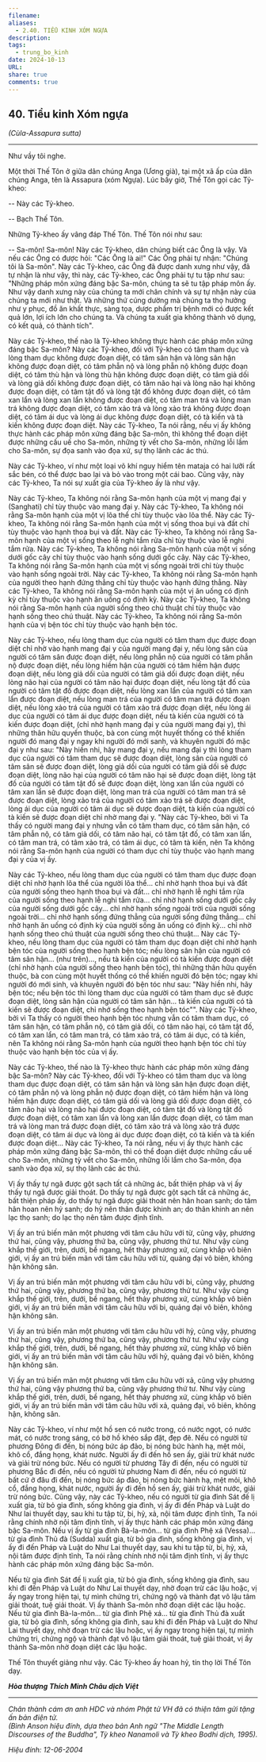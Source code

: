 ```yaml
---
filename: 
aliases:
  - 2.40. TIỂU KINH XÓM NGỰA
description: 
tags:
  - trung_bo_kinh
date: 2024-10-13
URL: 
share: true
comments: true
---
```

## 40. Tiểu kinh Xóm ngựa  
_(Cùla-Assapura sutta)_

---

Như vầy tôi nghe.

Một thời Thế Tôn ở giữa dân chúng Anga (Ương già), tại một xã ấp của dân chúng Anga, tên là Assapura (xóm Ngựa). Lúc bấy giờ, Thế Tôn gọi các Tỷ-kheo:

-- Này các Tỷ-kheo.

-- Bạch Thế Tôn.

Những Tỷ-kheo ấy vâng đáp Thế Tôn. Thế Tôn nói như sau:

-- Sa-môn! Sa-môn! Này các Tỷ-kheo, dân chúng biết các Ông là vậy. Và nếu các Ông có được hỏi: "Các Ông là ai!" Các Ông phải tự nhận: "Chúng tôi là Sa-môn". Này các Tỷ-kheo, các Ông đã được danh xưng như vậy, đã tự nhận là như vậy, thì này, các Tỷ-kheo, các Ông phải tự tu tập như sau: "Những pháp môn xứng đáng bậc Sa-môn, chúng ta sẽ tu tập pháp môn ấy. Như vậy danh xưng này của chúng ta mới chân chính và sự tự nhận này của chúng ta mới như thật. Và những thứ cúng dường mà chúng ta thọ hưởng như y phục, đồ ăn khất thực, sàng tọa, dược phẩm trị bệnh mới có được kết quả lớn, lợi ích lớn cho chúng ta. Và chúng ta xuất gia không thành vô dụng, có kết quả, có thành tích".

Này các Tỷ-kheo, thế nào là Tỷ-kheo không thực hành các pháp môn xứng đáng bậc Sa-môn? Này các Tỷ-kheo, đối với Tỷ-kheo có tâm tham dục và lòng tham dục không được đoạn diệt, có tâm sân hận và lòng sân hận không được đoạn diệt, có tâm phẫn nộ và lòng phẫn nộ không được đoạn diệt, có tâm thù hận và lòng thù hận không được đoạn diệt, có tâm giả dối và lòng giả dối không được đoạn diệt, có tâm não hại và lòng não hại không được đoạn diệt, có tâm tật đố và lòng tật đố không được đoạn diệt, có tâm xan lẩn và lòng xan lẩn không được đoạn diệt, có tâm man trá và lòng man trá không được đoạn diệt, có tâm xảo trá và lòng xảo trá không được đoạn diệt, có tâm ái dục và lòng ái dục không được đoạn diệt, có tà kiến và tà kiến không được đoạn diệt. Này các Tỷ-kheo, Ta nói rằng, nếu vị ấy không thực hành các pháp môn xứng đáng bậc Sa-môn, thì không thể đoạn diệt được những cấu uế cho Sa-môn, những tỳ vết cho Sa-môn, những lỗi lầm cho Sa-môn, sự đọa sanh vào đọa xứ, sự thọ lãnh các ác thú.

Này các Tỷ-kheo, ví như một loại võ khí nguy hiểm tên mataja có hai lưỡi rất sắc bén, có thể được bao lại và bỏ vào trong một cái bao. Cũng vậy, này các Tỷ-kheo, Ta nói sự xuất gia của Tỷ-kheo ấy là như vậy.

Này các Tỷ-kheo, Ta không nói rằng Sa-môn hạnh của một vị mang đại y (Sanghati) chỉ tùy thuộc vào mang đại y. Này các Tỷ-kheo, Ta không nói rằng Sa-môn hạnh của một vị lõa thể chỉ tùy thuộc vào lõa thể. Này các Tỷ-kheo, Ta không nói rằng Sa-môn hạnh của một vị sống thoa bụi và đất chỉ tùy thuộc vào hạnh thoa bụi và đất. Này các Tỷ-kheo, Ta không nói rằng Sa-môn hạnh của một vị sống theo lễ nghi tắm rửa chỉ tùy thuộc vào lễ nghi tắm rửa. Này các Tỷ-kheo, Ta không nói rằng Sa-môn hạnh của một vị sống dưới gốc cây chỉ tùy thuộc vào hạnh sống dưới gốc cây. Này các Tỷ-kheo, Ta không nói rằng Sa-môn hạnh của một vị sống ngoài trời chỉ tùy thuộc vào hạnh sống ngoài trời. Này các Tỷ-kheo, Ta không nói rằng Sa-môn hạnh của người theo hạnh đứng thẳng chỉ tùy thuộc vào hạnh đứng thẳng. Này các Tỷ-kheo, Ta không nói rằng Sa-môn hạnh của một vị ăn uống có định kỳ chỉ tùy thuộc vào hạnh ăn uống có định kỳ. Này các Tỷ-kheo, Ta không nói rằng Sa-môn hạnh của người sống theo chú thuật chỉ tùy thuộc vào hạnh sống theo chú thuật. Này các Tỷ-kheo, Ta không nói rằng Sa-môn hạnh của vị bện tóc chỉ tùy thuộc vào hạnh bện tóc.

Này các Tỷ-kheo, nếu lòng tham dục của người có tâm tham dục được đoạn diệt chỉ nhờ vào hạnh mang đại y của người mang đại y, nếu lòng sân của người có tâm sân được đoạn diệt, nếu lòng phẫn nộ của người có tâm phẫn nộ được đoạn diệt, nếu lòng hiềm hận của người có tâm hiềm hận được đoạn diệt, nếu lòng giả dối của người có tâm giả dối được đoạn diệt, nếu lòng não hại của người có tâm não hại được đoạn diệt, nếu lòng tật đố của người có tâm tật đố được đoạn diệt, nếu lòng xan lẩn của người có tâm xan lẩn được đoạn diệt, nếu lòng man trá của người có tâm man trá được đoạn diệt, nếu lòng xảo trá của người có tâm xảo trá được đoạn diệt, nếu lòng ái dục của người có tâm ái dục được đoạn diệt, nếu tà kiến của người có tà kiến được đoạn diệt, (chỉ nhờ hạnh mang đại y của người mang đại y), thì những thân hữu quyến thuộc, bà con cùng một huyết thống có thể khiến người đó mang đại y ngay khi người đó mới sanh, và khuyên người đó mặc đại y như sau: "Này hiền nhi, hãy mang đại y, nếu mang đại y thì lòng tham dục của người có tâm tham dục sẽ được đoạn diệt, lòng sân của người có tâm sân sẽ được đoạn diệt, lòng giả dối của người có tâm giả dối sẽ được đoạn diệt, lòng não hại của người có tâm não hại sẽ được đoạn diệt, lòng tật đố của người có tâm tật đố sẽ được đoạn diệt, lòng xan lẩn của người có tâm xan lẩn sẽ được đoạn diệt, lòng man trá của người có tâm man trá sẽ được đoạn diệt, lòng xảo trá của người có tâm xảo trá sẽ được đoạn diệt, lòng ái dục của người có tâm ái dục sẽ được đoạn diệt, tà kiến của người có tà kiến sẽ được đoạn diệt chỉ nhờ mang đại y. "Này các Tỷ-kheo, bởi vì Ta thấy có người mang đại y nhưng vẫn có tâm tham dục, có tâm sân hận, có tâm phẫn nộ, có tâm giả dối, có tâm não hại, có tâm tật đố, có tâm xan lẩn, có tâm man trá, có tâm xảo trá, có tâm ái dục, có tâm tà kiến, nên Ta không nói rằng Sa-môn hạnh của người có tham dục chỉ tùy thuộc vào hạnh mang đại y của vị ấy.

Này các Tỷ-kheo, nếu lòng tham dục của người có tâm tham dục được đoạn diệt chỉ nhờ hạnh lõa thể của người lõa thể... chỉ nhờ hạnh thoa bụi và đất của người sống theo hạnh thoa bụi và đất... chỉ nhờ hạnh lễ nghi tắm rửa của người sống theo hạnh lễ nghi tắm rửa... chỉ nhờ hạnh sống dưới gốc cây của người sống dưới gốc cây... chỉ nhờ hạnh sống ngoài trời của người sống ngoài trời... chỉ nhờ hạnh sống đứng thẳng của người sống đứng thẳng... chỉ nhờ hạnh ăn uống có định kỳ của người sống ăn uống có định kỳ... chỉ nhờ hạnh sống theo chú thuật của người sống theo chú thuật... Này các Tỷ-kheo, nếu lòng tham dục của người có tâm tham dục đoạn diệt chỉ nhờ hạnh bện tóc của người sống theo hạnh bện tóc; nếu lòng sân hận của người có tâm sân hận... (như trên)..., nếu tà kiến của người có tà kiến được đoạn diệt (chỉ nhờ hạnh của người sống theo hạnh bện tóc), thì những thân hữu quyến thuộc, bà con cùng một huyết thống có thể khiến người đó bện tóc; ngay khi người đó mới sinh, và khuyên người đó bện tóc như sau: "Này hiền nhi, hãy bện tóc; nếu bện tóc thì lòng tham dục của người có tâm tham dục sẽ được đoạn diệt, lòng sân hận của người có tâm sân hận... tà kiến của người có tà kiến sẽ được đoạn diệt, chỉ nhớ sống theo hạnh bện tóc"". Này các Tỷ-kheo, bởi vì Ta thấy có người theo hạnh bện tóc nhưng vẫn có tâm tham dục, có tâm sân hận, có tâm phẫn nộ, có tâm giả dối, có tâm não hại, có tâm tật đố, có tâm xan lẩn, có tâm man trá, có tâm xảo trá, có tâm ái dục, có tà kiến, nên Ta không nói rằng Sa-môn hạnh của người theo hạnh bện tóc chỉ tùy thuộc vào hạnh bện tóc của vị ấy.

Này các Tỷ-kheo, thế nào là Tỷ-kheo thực hành các pháp môn xứng đáng bậc Sa-môn? Này các Tỷ-kheo, đối với Tỷ-kheo có tâm tham dục và lòng tham dục được đoạn diệt, có tâm sân hận và lòng sân hận được đoạn diệt, có tâm phẫn nộ và lòng phẫn nộ được đoạn diệt, có tâm hiềm hận và lòng hiềm hận được đoạn diệt, có tâm giả dối và lòng giả dối được đoạn diệt, có tâm não hại và lòng não hại được đoạn diệt, có tâm tật đố và lòng tật đố được đoạn diệt, có tâm xan lẩn và lòng xan lẩn được đoạn diệt, có tâm man trá và lòng man trá được đoạn diệt, có tâm xảo trá và lòng xảo trá được đoạn diệt, có tâm ái dục và lòng ái dục được đoạn diệt, có tà kiến và tà kiến được đoạn diệt... Này các Tỷ-kheo, Ta nói rằng, nếu vị ấy thực hành các pháp môn xứng đáng bậc Sa-môn, thì có thể đoạn diệt được những cấu uế cho Sa-môn, những tỳ vết cho Sa-môn, những lỗi lầm cho Sa-môn, đọa sanh vào đọa xứ, sự thọ lãnh các ác thú.

Vị ấy thấy tự ngã được gột sạch tất cả những ác, bất thiện pháp và vị ấy thấy tự ngã được giải thoát. Do thấy tự ngã được gột sạch tất cả những ác, bất thiện pháp ấy, do thấy tự ngã được giải thoát nên hân hoan sanh; do tâm hân hoan nên hỷ sanh; do hỷ nên thân được khinh an; do thân khinh an nên lạc thọ sanh; do lạc thọ nên tâm được định tĩnh.

Vị ấy an trú biến mãn một phương với tâm câu hữu với từ, cũng vậy, phương thứ hai, cũng vậy, phương thứ ba, cũng vậy, phương thứ tư. Như vậy cùng khắp thế giới, trên, dưới, bề ngang, hết thảy phương xứ, cùng khắp vô biên giới, vị ấy an trú biến mãn với tâm câu hữu với từ, quảng đại vô biên, không hận không sân.

Vị ấy an trú biến mãn một phương với tâm câu hữu với bi, cũng vậy, phương thứ hai, cũng vậy, phương thứ ba, cũng vậy, phương thứ tư. Như vậy cùng khắp thế giới, trên, dưới, bề ngang, hết thảy phương xứ, cùng khắp vô biên giới, vị ấy an trú biến mãn với tâm câu hữu với bi, quảng đại vô biên, không hận không sân.

Vị ấy an trú biến mãn một phương với tâm câu hữu với hỷ, cũng vậy, phương thứ hai, cũng vậy, phương thứ ba, cũng vậy, phương thứ tư. Như vậy cùng khắp thế giới, trên, dưới, bề ngang, hết thảy phương xứ, cùng khắp vô biên giới, vị ấy an trú biến mãn với tâm câu hữu với hỷ, quảng đại vô biên, không hận không sân.

Vị ấy an trú biến mãn một phương với tâm câu hữu với xả, cũng vậy phương thứ hai, cũng vậy phương thứ ba, cũng vậy phương thứ tư. Như vậy cùng khắp thế giới, trên, dưới, bề ngang, hết thảy phương xứ, cùng khắp vô biên giới, vị ấy an trú biến mãn với tâm câu hữu với xả, quảng đại, vô biên, không hận, không sân.

Này các Tỷ-kheo, ví như một hồ sen có nước trong, có nước ngọt, có nước mát, có nước trong sáng, có bờ hồ khéo sắp đặt, đẹp đẽ. Nếu có người từ phương Ðông đi đến, bị nóng bức áp đảo, bị nóng bức hành hạ, mệt mỏi, khô cổ, đắng họng, khát nước. Người ấy đi đến hồ sen ấy, giải trừ khát nước và giải trừ nóng bức. Nếu có người từ phương Tây đi đến, nếu có người từ phương Bắc đi đến, nếu có người từ phương Nam đi đến, nếu có người từ bất cứ ở đâu đi đến, bị nóng bức áp đảo, bị nóng bức hành hạ, mệt mỏi, khô cổ, đắng họng, khát nước, người ấy đi đến hồ sen ấy, giải trừ khát nước, giải trừ nóng bức. Cũng vậy, này các Tỷ-kheo, nếu có người từ gia đình Sát đế lị xuất gia, từ bỏ gia đình, sống không gia đình, vị ấy đi đến Pháp và Luật do Như lai thuyết dạy, sau khi tu tập từ, bi, hỷ, xả, nội tâm được định tĩnh, Ta nói rằng chính nhờ nội tâm định tĩnh, vị ấy thực hành các pháp môn xứng đáng bậc Sa-môn. Nếu vị ấy từ gia đình Bà-la-môn... từ gia đình Phệ xá (Vessa)... từ gia đình Thủ đà (Sudda) xuất gia, từ bỏ gia đình, sống không gia đình, vị ấy đi đến Pháp và Luật do Như Lai thuyết dạy, sau khi tu tập từ, bi, hỷ, xả, nội tâm được định tĩnh, Ta nói rằng chính nhờ nội tâm định tĩnh, vị ấy thực hành các pháp môn xứng đáng bậc Sa-môn.

Nếu từ gia đình Sát đế lị xuất gia, từ bỏ gia đình, sống không gia đình, sau khi đi đến Pháp và Luật do Như Lai thuyết dạy, nhờ đoạn trừ các lậu hoặc, vị ấy ngay trong hiện tại, tự mình chứng tri, chứng ngộ và thành đạt vô lậu tâm giải thoát, tuệ giải thoát. Vị ấy thành Sa-môn nhờ đoạn diệt các lậu hoặc. Nếu từ gia đình Bà-la-môn... từ gia đình Phệ xá... từ gia đình Thủ đà xuất gia, từ bỏ gia đình, sống không gia đình, sau khi đi đến Pháp và Luật do Như Lai thuyết dạy, nhờ đoạn trừ các lậu hoặc, vị ấy ngay trong hiện tại, tự mình chứng tri, chứng ngộ và thành đạt vô lậu tâm giải thoát, tuệ giải thoát, vị ấy thành Sa-môn nhờ đoạn diệt các lậu hoặc.

Thế Tôn thuyết giảng như vậy. Các Tỷ-kheo ấy hoan hỷ, tín thọ lời Thế Tôn dạy.

**_Hòa thượng Thích Minh Châu dịch Việt_**

---

_Chân thành cám ơn anh HDC và nhóm Phật tử VH đã có thiện tâm gửi tặng ấn bản điện tử.  
(Bình Anson hiệu đính, dựa theo bản Anh ngữ "The Middle Length Discourses of the Buddha", Tỳ kheo Nanamoli và Tỳ kheo Bodhi dịch, 1995)._

_Hiệu đính: 12-06-2004_